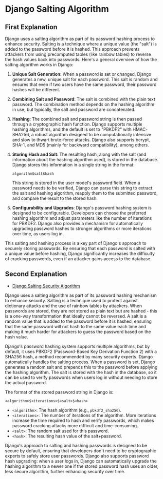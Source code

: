 # Django Salting Algorithm

## First Explanation

Django uses a salting algorithm as part of its password hashing process to enhance security. Salting is a technique where a unique value (the "salt") is added to the password before it is hashed. This approach prevents attackers from using precomputed tables (like rainbow tables) to reverse the hash values back into passwords. Here's a general overview of how the salting algorithm works in Django:

1. **Unique Salt Generation**: When a password is set or changed, Django generates a new, unique salt for each password. This salt is random and ensures that even if two users have the same password, their password hashes will be different.

2. **Combining Salt and Password**: The salt is combined with the plain text password. The combination method depends on the hashing algorithm in use, but typically, the salt and password are concatenated.

3. **Hashing**: The combined salt and password string is then passed through a cryptographic hash function. Django supports multiple hashing algorithms, and the default is set to "PBKDF2" with HMAC-SHA256, a robust algorithm designed to be computationally intensive and slow to thwart brute-force attacks. Django also supports bcrypt, SHA-1, and MD5 (mainly for backward compatibility), among others.

4. **Storing Hash and Salt**: The resulting hash, along with the salt (and information about the hashing algorithm used), is stored in the database. Django stores this information in a single string in the format:
   ```
   algorithm$salt$hash
   ```
   This string is stored in the user model's password field. When a password needs to be verified, Django can parse this string to extract the salt and hashing algorithm, reapply them to the submitted password, and compare the result to the stored hash.

5. **Configurability and Upgrades**: Django's password hashing system is designed to be configurable. Developers can choose the preferred hashing algorithm and adjust parameters like the number of iterations for PBKDF2. Django also provides a mechanism for automatically upgrading password hashes to stronger algorithms or more iterations over time, as users log in.

This salting and hashing process is a key part of Django's approach to securely storing passwords. By ensuring that each password is salted with a unique value before hashing, Django significantly increases the difficulty of cracking passwords, even if an attacker gains access to the database.

## Second Explanation

- [Django Salting Security Algorithm](https://chat.openai.com/share/ae1f0fa2-24c9-4dc1-9c15-3f7bd56c1398)

Django uses a salting algorithm as part of its password hashing mechanism to enhance security. Salting is a technique used to protect against dictionary attacks and the use of rainbow tables by attackers. When passwords are stored, they are not stored as plain text but are hashed - this is a one-way transformation that ideally cannot be reversed. A salt is a random value that is added to the password before it is hashed, ensuring that the same password will not hash to the same value each time and making it much harder for attackers to guess the password based on the hash value.

Django's password hashing system supports multiple algorithms, but by default, it uses PBKDF2 (Password-Based Key Derivation Function 2) with a SHA256 hash, a method recommended by many security experts. Django automatically handles the salting process. When a password is set, Django generates a random salt and prepends this to the password before applying the hashing algorithm. The salt is stored with the hash in the database, so it can be used to verify passwords when users log in without needing to store the actual password.

The format of the stored password string in Django is:

```
<algorithm>$<iterations>$<salt>$<hash>
```

- `<algorithm>`: The hash algorithm (e.g., `pbkdf2_sha256`).
- `<iterations>`: The number of iterations of the algorithm. More iterations increase the time required to hash and verify passwords, which makes password cracking attacks more difficult and time-consuming.
- `<salt>`: The random salt used for this password.
- `<hash>`: The resulting hash value of the salt+password.

Django's approach to salting and hashing passwords is designed to be secure by default, ensuring that developers don't need to be cryptographic experts to safely store user passwords. Django also supports password hash upgrading: when a user logs in, Django can automatically upgrade the hashing algorithm to a newer one if the stored password hash uses an older, less secure algorithm, further enhancing security over time.
